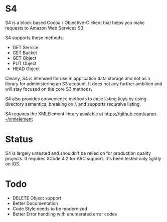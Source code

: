 S4
==

S4 is a block based Cocoa / Objective-C client that helps you make requests to Amazon Web Services S3.

S4 supports these methods:
- GET Service
- GET Bucket
- GET Object
- PUT Object
- HEAD Object

Clearly, S4 is intended for use in application data storage and not as a library for administering an S3 account. It does not any further ambition and will stay focused on the core S3 methods.

S4 also provides convenience methods to ease listing keys by using directory semantics, breaking on /, and supports recursive listing.

S4 requires the XMLElement library available at https://github.com/aaron--/xmlelement

Status
======

S4 is largely untested and shouldn't be relied on for production quality projects. It requires XCode 4.2 for ARC support. It's been tested only lightly on iOS.

Todo
====

- DELETE Object support
- Better Documentation
- Code Style needs to be modernized
- Better Error handling with enumerated error codes

